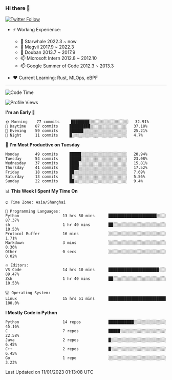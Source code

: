 ### Hi there 👋

[![Twitter Follow](https://img.shields.io/twitter/follow/tianweidut?style=social)](https://twitter.com/tianweidut)

- ⚡ Working Experience:
  - 🔭 Starwhale 2022.3 ~ now
  - 🌱 Megvii 2017.9 ~ 2022.3
  - 🌱 Douban 2013.7 ~ 2017.9
  - 📫 Microsoft Intern 2012.8 ~ 2012.10
  - 📫 Google Summer of Code 2012.3 ~ 2013.3

- ❤️ Current Learning: Rust, MLOps, eBPF

---
<!--START_SECTION:waka-->
![Code Time](http://img.shields.io/badge/Code%20Time-3%2C585%20hrs%2016%20mins-blue)

![Profile Views](http://img.shields.io/badge/Profile%20Views-0-blue)

**I'm an Early 🐤** 

```text
🌞 Morning    77 commits     ████████░░░░░░░░░░░░░░░░░   32.91% 
🌆 Daytime    87 commits     █████████░░░░░░░░░░░░░░░░   37.18% 
🌃 Evening    59 commits     ██████░░░░░░░░░░░░░░░░░░░   25.21% 
🌙 Night      11 commits     █░░░░░░░░░░░░░░░░░░░░░░░░   4.7%

```
📅 **I'm Most Productive on Tuesday** 

```text
Monday       49 commits     █████░░░░░░░░░░░░░░░░░░░░   20.94% 
Tuesday      54 commits     █████░░░░░░░░░░░░░░░░░░░░   23.08% 
Wednesday    37 commits     ████░░░░░░░░░░░░░░░░░░░░░   15.81% 
Thursday     41 commits     ████░░░░░░░░░░░░░░░░░░░░░   17.52% 
Friday       18 commits     ██░░░░░░░░░░░░░░░░░░░░░░░   7.69% 
Saturday     13 commits     █░░░░░░░░░░░░░░░░░░░░░░░░   5.56% 
Sunday       22 commits     ██░░░░░░░░░░░░░░░░░░░░░░░   9.4%

```


📊 **This Week I Spent My Time On** 

```text
⌚︎ Time Zone: Asia/Shanghai

💬 Programming Languages: 
Python                   13 hrs 50 mins      █████████████████████░░░░   87.37% 
sh                       1 hr 40 mins        ██░░░░░░░░░░░░░░░░░░░░░░░   10.53% 
Protocol Buffer          16 mins             ░░░░░░░░░░░░░░░░░░░░░░░░░   1.71% 
Markdown                 3 mins              ░░░░░░░░░░░░░░░░░░░░░░░░░   0.36% 
Other                    0 secs              ░░░░░░░░░░░░░░░░░░░░░░░░░   0.02%

🔥 Editors: 
VS Code                  14 hrs 10 mins      ██████████████████████░░░   89.47% 
Zsh                      1 hr 40 mins        ██░░░░░░░░░░░░░░░░░░░░░░░   10.53%

💻 Operating System: 
Linux                    15 hrs 51 mins      █████████████████████████   100.0%

```

**I Mostly Code in Python** 

```text
Python                   14 repos            ███████████░░░░░░░░░░░░░░   45.16% 
C                        7 repos             █████░░░░░░░░░░░░░░░░░░░░   22.58% 
Java                     2 repos             █░░░░░░░░░░░░░░░░░░░░░░░░   6.45% 
C++                      2 repos             █░░░░░░░░░░░░░░░░░░░░░░░░   6.45% 
Go                       1 repo              ░░░░░░░░░░░░░░░░░░░░░░░░░   3.23%

```



 Last Updated on 11/01/2023 01:13:08 UTC
<!--END_SECTION:waka-->